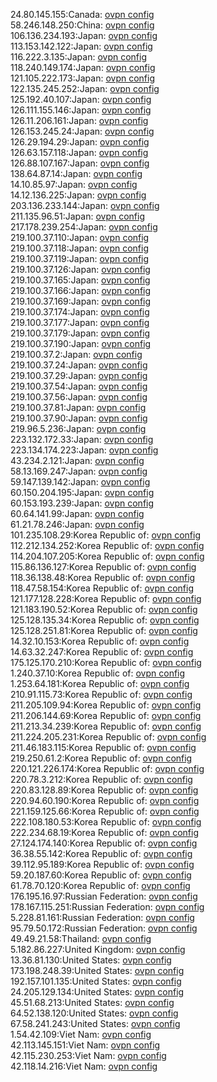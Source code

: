 24.80.145.155:Canada: [ovpn config](vpn/24_80_145_155.ovpn)  
58.246.148.250:China: [ovpn config](vpn/58_246_148_250.ovpn)  
106.136.234.193:Japan: [ovpn config](vpn/106_136_234_193.ovpn)  
113.153.142.122:Japan: [ovpn config](vpn/113_153_142_122.ovpn)  
116.222.3.135:Japan: [ovpn config](vpn/116_222_3_135.ovpn)  
118.240.149.174:Japan: [ovpn config](vpn/118_240_149_174.ovpn)  
121.105.222.173:Japan: [ovpn config](vpn/121_105_222_173.ovpn)  
122.135.245.252:Japan: [ovpn config](vpn/122_135_245_252.ovpn)  
125.192.40.107:Japan: [ovpn config](vpn/125_192_40_107.ovpn)  
126.111.155.146:Japan: [ovpn config](vpn/126_111_155_146.ovpn)  
126.11.206.161:Japan: [ovpn config](vpn/126_11_206_161.ovpn)  
126.153.245.24:Japan: [ovpn config](vpn/126_153_245_24.ovpn)  
126.29.194.29:Japan: [ovpn config](vpn/126_29_194_29.ovpn)  
126.63.157.118:Japan: [ovpn config](vpn/126_63_157_118.ovpn)  
126.88.107.167:Japan: [ovpn config](vpn/126_88_107_167.ovpn)  
138.64.87.14:Japan: [ovpn config](vpn/138_64_87_14.ovpn)  
14.10.85.97:Japan: [ovpn config](vpn/14_10_85_97.ovpn)  
14.12.136.225:Japan: [ovpn config](vpn/14_12_136_225.ovpn)  
203.136.233.144:Japan: [ovpn config](vpn/203_136_233_144.ovpn)  
211.135.96.51:Japan: [ovpn config](vpn/211_135_96_51.ovpn)  
217.178.239.254:Japan: [ovpn config](vpn/217_178_239_254.ovpn)  
219.100.37.110:Japan: [ovpn config](vpn/219_100_37_110.ovpn)  
219.100.37.118:Japan: [ovpn config](vpn/219_100_37_118.ovpn)  
219.100.37.119:Japan: [ovpn config](vpn/219_100_37_119.ovpn)  
219.100.37.126:Japan: [ovpn config](vpn/219_100_37_126.ovpn)  
219.100.37.165:Japan: [ovpn config](vpn/219_100_37_165.ovpn)  
219.100.37.166:Japan: [ovpn config](vpn/219_100_37_166.ovpn)  
219.100.37.169:Japan: [ovpn config](vpn/219_100_37_169.ovpn)  
219.100.37.174:Japan: [ovpn config](vpn/219_100_37_174.ovpn)  
219.100.37.177:Japan: [ovpn config](vpn/219_100_37_177.ovpn)  
219.100.37.179:Japan: [ovpn config](vpn/219_100_37_179.ovpn)  
219.100.37.190:Japan: [ovpn config](vpn/219_100_37_190.ovpn)  
219.100.37.2:Japan: [ovpn config](vpn/219_100_37_2.ovpn)  
219.100.37.24:Japan: [ovpn config](vpn/219_100_37_24.ovpn)  
219.100.37.29:Japan: [ovpn config](vpn/219_100_37_29.ovpn)  
219.100.37.54:Japan: [ovpn config](vpn/219_100_37_54.ovpn)  
219.100.37.56:Japan: [ovpn config](vpn/219_100_37_56.ovpn)  
219.100.37.81:Japan: [ovpn config](vpn/219_100_37_81.ovpn)  
219.100.37.90:Japan: [ovpn config](vpn/219_100_37_90.ovpn)  
219.96.5.236:Japan: [ovpn config](vpn/219_96_5_236.ovpn)  
223.132.172.33:Japan: [ovpn config](vpn/223_132_172_33.ovpn)  
223.134.174.223:Japan: [ovpn config](vpn/223_134_174_223.ovpn)  
43.234.2.121:Japan: [ovpn config](vpn/43_234_2_121.ovpn)  
58.13.169.247:Japan: [ovpn config](vpn/58_13_169_247.ovpn)  
59.147.139.142:Japan: [ovpn config](vpn/59_147_139_142.ovpn)  
60.150.204.195:Japan: [ovpn config](vpn/60_150_204_195.ovpn)  
60.153.193.239:Japan: [ovpn config](vpn/60_153_193_239.ovpn)  
60.64.141.99:Japan: [ovpn config](vpn/60_64_141_99.ovpn)  
61.21.78.246:Japan: [ovpn config](vpn/61_21_78_246.ovpn)  
101.235.108.29:Korea Republic of: [ovpn config](vpn/101_235_108_29.ovpn)  
112.212.134.252:Korea Republic of: [ovpn config](vpn/112_212_134_252.ovpn)  
114.204.107.205:Korea Republic of: [ovpn config](vpn/114_204_107_205.ovpn)  
115.86.136.127:Korea Republic of: [ovpn config](vpn/115_86_136_127.ovpn)  
118.36.138.48:Korea Republic of: [ovpn config](vpn/118_36_138_48.ovpn)  
118.47.58.154:Korea Republic of: [ovpn config](vpn/118_47_58_154.ovpn)  
121.177.128.228:Korea Republic of: [ovpn config](vpn/121_177_128_228.ovpn)  
121.183.190.52:Korea Republic of: [ovpn config](vpn/121_183_190_52.ovpn)  
125.128.135.34:Korea Republic of: [ovpn config](vpn/125_128_135_34.ovpn)  
125.128.251.81:Korea Republic of: [ovpn config](vpn/125_128_251_81.ovpn)  
14.32.10.153:Korea Republic of: [ovpn config](vpn/14_32_10_153.ovpn)  
14.63.32.247:Korea Republic of: [ovpn config](vpn/14_63_32_247.ovpn)  
175.125.170.210:Korea Republic of: [ovpn config](vpn/175_125_170_210.ovpn)  
1.240.37.10:Korea Republic of: [ovpn config](vpn/1_240_37_10.ovpn)  
1.253.64.181:Korea Republic of: [ovpn config](vpn/1_253_64_181.ovpn)  
210.91.115.73:Korea Republic of: [ovpn config](vpn/210_91_115_73.ovpn)  
211.205.109.94:Korea Republic of: [ovpn config](vpn/211_205_109_94.ovpn)  
211.206.144.69:Korea Republic of: [ovpn config](vpn/211_206_144_69.ovpn)  
211.213.34.239:Korea Republic of: [ovpn config](vpn/211_213_34_239.ovpn)  
211.224.205.231:Korea Republic of: [ovpn config](vpn/211_224_205_231.ovpn)  
211.46.183.115:Korea Republic of: [ovpn config](vpn/211_46_183_115.ovpn)  
219.250.61.2:Korea Republic of: [ovpn config](vpn/219_250_61_2.ovpn)  
220.121.226.174:Korea Republic of: [ovpn config](vpn/220_121_226_174.ovpn)  
220.78.3.212:Korea Republic of: [ovpn config](vpn/220_78_3_212.ovpn)  
220.83.128.89:Korea Republic of: [ovpn config](vpn/220_83_128_89.ovpn)  
220.94.60.190:Korea Republic of: [ovpn config](vpn/220_94_60_190.ovpn)  
221.159.125.66:Korea Republic of: [ovpn config](vpn/221_159_125_66.ovpn)  
222.108.180.53:Korea Republic of: [ovpn config](vpn/222_108_180_53.ovpn)  
222.234.68.19:Korea Republic of: [ovpn config](vpn/222_234_68_19.ovpn)  
27.124.174.140:Korea Republic of: [ovpn config](vpn/27_124_174_140.ovpn)  
36.38.55.142:Korea Republic of: [ovpn config](vpn/36_38_55_142.ovpn)  
39.112.95.189:Korea Republic of: [ovpn config](vpn/39_112_95_189.ovpn)  
59.20.187.60:Korea Republic of: [ovpn config](vpn/59_20_187_60.ovpn)  
61.78.70.120:Korea Republic of: [ovpn config](vpn/61_78_70_120.ovpn)  
176.195.16.97:Russian Federation: [ovpn config](vpn/176_195_16_97.ovpn)  
178.167.115.251:Russian Federation: [ovpn config](vpn/178_167_115_251.ovpn)  
5.228.81.161:Russian Federation: [ovpn config](vpn/5_228_81_161.ovpn)  
95.79.50.172:Russian Federation: [ovpn config](vpn/95_79_50_172.ovpn)  
49.49.21.58:Thailand: [ovpn config](vpn/49_49_21_58.ovpn)  
5.182.86.227:United Kingdom: [ovpn config](vpn/5_182_86_227.ovpn)  
13.36.81.130:United States: [ovpn config](vpn/13_36_81_130.ovpn)  
173.198.248.39:United States: [ovpn config](vpn/173_198_248_39.ovpn)  
192.157.101.135:United States: [ovpn config](vpn/192_157_101_135.ovpn)  
24.205.129.134:United States: [ovpn config](vpn/24_205_129_134.ovpn)  
45.51.68.213:United States: [ovpn config](vpn/45_51_68_213.ovpn)  
64.52.138.120:United States: [ovpn config](vpn/64_52_138_120.ovpn)  
67.58.241.243:United States: [ovpn config](vpn/67_58_241_243.ovpn)  
1.54.42.109:Viet Nam: [ovpn config](vpn/1_54_42_109.ovpn)  
42.113.145.151:Viet Nam: [ovpn config](vpn/42_113_145_151.ovpn)  
42.115.230.253:Viet Nam: [ovpn config](vpn/42_115_230_253.ovpn)  
42.118.14.216:Viet Nam: [ovpn config](vpn/42_118_14_216.ovpn)  
